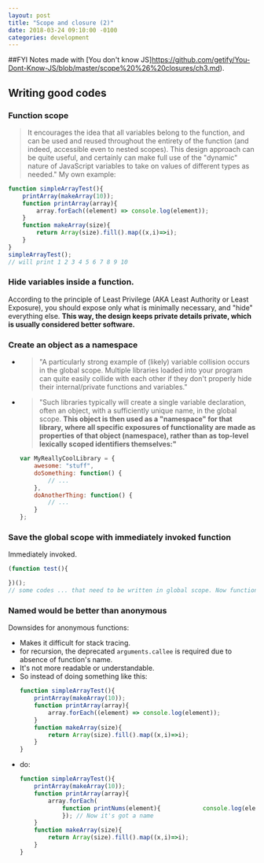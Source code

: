 ```yaml
---
layout: post
title: "Scope and closure (2)"
date: 2018-03-24 09:10:00 -0100
categories: development
---
```


##FYI
Notes made with [You don't know JS]https://github.com/getify/You-Dont-Know-JS/blob/master/scope%20%26%20closures/ch3.md).

## Writing good codes
### Function scope
> It encourages the idea that all variables belong to the function, and can be used and reused throughout the entirety of the function (and indeed, accessible even to nested scopes). This design approach can be quite useful, and certainly can make full use of the "dynamic" nature of JavaScript variables to take on values of different types as needed." 
My own example:
```javascript
function simpleArrayTest(){
    printArray(makeArray(10));
    function printArray(array){
        array.forEach((element) => console.log(element));
    }
    function makeArray(size){
        return Array(size).fill().map((x,i)=>i);
    }
}
simpleArrayTest();
// will print 1 2 3 4 5 6 7 8 9 10
```
### Hide variables inside a function.
According to the principle of Least Privilege (AKA Least Authority or Least Exposure), you should expose only what is minimally necessary, and "hide" everything else. **This way, the design keeps private details private, which is usually considered better software.**
### Create an object as a namespace
* > "A particularly strong example of (likely) variable collision occurs in the global scope. Multiple libraries loaded into your program can quite easily collide with each other if they don't properly hide their internal/private functions and variables."
* > "Such libraries typically will create a single variable declaration, often an object, with a sufficiently unique name, in the global scope. **This object is then used as a "namespace" for that library, where all specific exposures of functionality are made as properties of that object (namespace), rather than as top-level lexically scoped identifiers themselves:"**
    ```javascript
    var MyReallyCoolLibrary = {
        awesome: "stuff",
        doSomething: function() {
            // ...
        },
        doAnotherThing: function() {
            // ...
        }
    };
    ```
### Save the global scope with immediately invoked function
Immediately invoked.
```javascript
(function test(){

})();
// some codes ... that need to be written in global scope. Now function test() is not related to the global scope at all, which is good.
```

### Named would be better than anonymous
Downsides for anonymous functions:
 * Makes it difficult for stack tracing.
 * for recursion, the deprecated `arguments.callee` is required due to absence of function's name.
 * It's not more readable or understandable. 
 * So instead of doing something like this:
    ```javascript
    function simpleArrayTest(){
        printArray(makeArray(10));
        function printArray(array){
            array.forEach((element) => console.log(element));
        }
        function makeArray(size){
            return Array(size).fill().map((x,i)=>i);
        }
    }
    ```
 * do:
    ```javascript
    function simpleArrayTest(){
        printArray(makeArray(10));
        function printArray(array){
            array.forEach(
                function printNums(element){            console.log(element) 
                }); // Now it's got a name
        }
        function makeArray(size){
            return Array(size).fill().map((x,i)=>i);
        }
    }
    ```